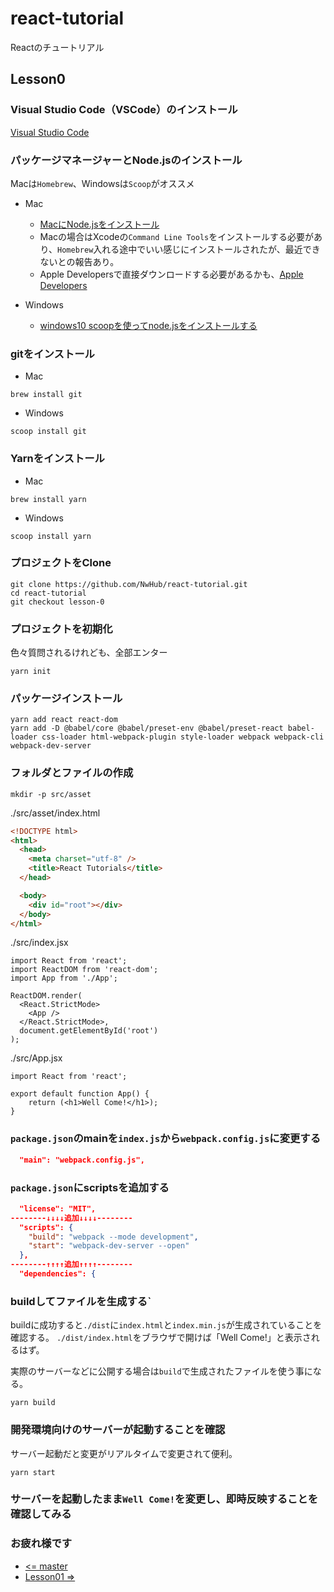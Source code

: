 # react-tutorial

Reactのチュートリアル

## Lesson0

### Visual Studio Code（VSCode）のインストール

[Visual Studio Code](https://azure.microsoft.com/ja-jp/products/visual-studio-code/)

### パッケージマネージャーとNode.jsのインストール

Macは`Homebrew`、Windowsは`Scoop`がオススメ

- Mac
  - [MacにNode.jsをインストール](https://qiita.com/kyosuke5_20/items/c5f68fc9d89b84c0df09)
  - Macの場合はXcodeの`Command Line Tools`をインストールする必要があり、`Homebrew`入れる途中でいい感じにインストールされたが、最近できないとの報告あり。
  - Apple Developersで直接ダウンロードする必要があるかも、[Apple Developers](https://qiita.com/mochiflappe/items/b6ecbe9d9a3a37cebbab)

- Windows
  - [windows10 scoopを使ってnode.jsをインストールする](https://mebee.info/2020/04/20/post-10056/)

### gitをインストール

- Mac

``` shell
brew install git
```

- Windows

``` shell
scoop install git
```

### Yarnをインストール

- Mac

``` shell
brew install yarn
```

- Windows

``` shell
scoop install yarn
```

### プロジェクトをClone

```shell
git clone https://github.com/NwHub/react-tutorial.git
cd react-tutorial
git checkout lesson-0
```

### プロジェクトを初期化

色々質問されるけれども、全部エンター

```shell
yarn init
```

### パッケージインストール

```shell
yarn add react react-dom
yarn add -D @babel/core @babel/preset-env @babel/preset-react babel-loader css-loader html-webpack-plugin style-loader webpack webpack-cli webpack-dev-server
```

### フォルダとファイルの作成

```shell
mkdir -p src/asset
```

./src/asset/index.html

```html
<!DOCTYPE html>
<html>
  <head>
    <meta charset="utf-8" />
    <title>React Tutorials</title>
  </head>

  <body>
    <div id="root"></div>
  </body>
</html>
```

./src/index.jsx

```JSX
import React from 'react';
import ReactDOM from 'react-dom';
import App from './App';

ReactDOM.render(
  <React.StrictMode>
    <App />
  </React.StrictMode>,
  document.getElementById('root')
);
```

./src/App.jsx

```JSX
import React from 'react';

export default function App() {
    return (<h1>Well Come!</h1>);
}
```

### `package.json`のmainを`index.js`から`webpack.config.js`に変更する

``` JSON
  "main": "webpack.config.js",
```

### `package.json`にscriptsを追加する

``` JSON
  "license": "MIT",
--------↓↓↓↓追加↓↓↓↓--------
  "scripts": {
    "build": "webpack --mode development",
    "start": "webpack-dev-server --open"
  },
--------↑↑↑↑追加↑↑↑↑--------
  "dependencies": {
```

### buildしてファイルを生成する`

buildに成功すると`./dist`に`index.html`と`index.min.js`が生成されていることを確認する。
`./dist/index.html`をブラウザで開けば「Well Come!」と表示されるはず。

実際のサーバーなどに公開する場合は`build`で生成されたファイルを使う事になる。

```shell
yarn build
```

### 開発環境向けのサーバーが起動することを確認

サーバー起動だと変更がリアルタイムで変更されて便利。

```shell
yarn start
```

### サーバーを起動したまま`Well Come!`を変更し、即時反映することを確認してみる

### お疲れ様です

- [<= master](https://github.com/NwHub/react-tutorial)
- [Lesson01 =>](https://github.com/NwHub/react-tutorial/tree/lesson-01)
